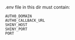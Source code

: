 .env file in this dir must contain:

```
AUTH0_DOMAIN
AUTH0_CALLBACK_URL
SHINY_HOST 
SHINY_PORT 
PORT
```
